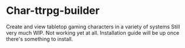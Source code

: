 # Char-ttrpg-builder
Create and view tabletop gaming characters in a variety of systems
Still very much WIP. Not working yet at all. Installation guide will be up once there's something to install. 
